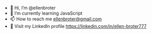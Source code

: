 - 👋 Hi, I’m @ellenbroter
- 🌱 I’m currently learning JavaScript
- 📫 How to reach me ellenbroter@gmail.com
- 📑 Visit my LinkedIn profile https://linkedin.com/in/ellen-broter777

